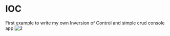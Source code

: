 # IOC
First example to write my own Inversion of Control
and simple crud console app
![2](http://img.serpstat.com/tobi/1UG92TU.jpg)
